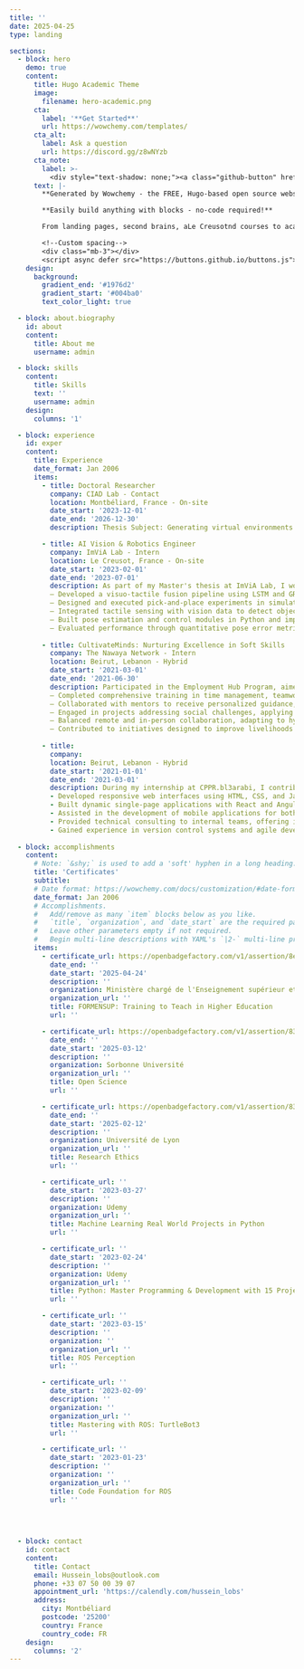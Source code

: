 ```yaml
---
title: ''
date: 2025-04-25
type: landing

sections:
  - block: hero
    demo: true
    content:
      title: Hugo Academic Theme
      image:
        filename: hero-academic.png
      cta:
        label: '**Get Started**'
        url: https://wowchemy.com/templates/
      cta_alt:
        label: Ask a question
        url: https://discord.gg/z8wNYzb
      cta_note:
        label: >-
          <div style="text-shadow: none;"><a class="github-button" href="https://github.com/wowchemy/wowchemy-hugo-themes" data-icon="octicon-star" data-size="large" data-show-count="true" aria-label="Star">Star Wowchemy Website Builder</a></div><div style="text-shadow: none;"><a class="github-button" href="https://github.com/wowchemy/starter-hugo-academic" data-icon="octicon-star" data-size="large" data-show-count="true" aria-label="Star">Star the Academic template</a></div>
      text: |-
        **Generated by Wowchemy - the FREE, Hugo-based open source website builder trusted by 500,000+ sites.**

        **Easily build anything with blocks - no-code required!**

        From landing pages, second brains, aLe Creusotnd courses to academic resumés, conferences, and tech blogs.

        <!--Custom spacing-->
        <div class="mb-3"></div>
        <script async defer src="https://buttons.github.io/buttons.js"></script>
    design:
      background:
        gradient_end: '#1976d2'
        gradient_start: '#004ba0'
        text_color_light: true

  - block: about.biography
    id: about
    content:
      title: About me
      username: admin

  - block: skills
    content:
      title: Skills
      text: ''
      username: admin
    design:
      columns: '1'

  - block: experience
    id: exper
    content:
      title: Experience
      date_format: Jan 2006
      items:
        - title: Doctoral Researcher
          company: CIAD Lab - Contact
          location: Montbéliard, France - On-site
          date_start: '2023-12-01'
          date_end: '2026-12-30'
          description: Thesis Subject: Generating virtual environments for the training of autonomous vehicles.

        - title: AI Vision & Robotics Engineer
          company: ImViA Lab - Intern
          location: Le Creusot, France - On-site
          date_start: '2023-02-01'
          date_end: '2023-07-01'
          description: As part of my Master's thesis at ImViA Lab, I worked on visuo-tactile perception for in and on-hand robotic manipulation, focusing on detecting object slippage using the Franka Emika 3 Panda robot: 
          – Developed a visuo-tactile fusion pipeline using LSTM and GRU-based RNN models to estimate object pose during dynamic manipulation, even under occlusion.
          – Designed and executed pick-and-place experiments in simulation using PyBullet and transitioned models to a real-world robotic platform.
          – Integrated tactile sensing with vision data to detect object slippage during actions like rotation, sliding, and flipping.
          – Built pose estimation and control modules in Python and implemented the complete system on ROS using the Franka Emika 3 Panda arm.
          – Evaluated performance through quantitative pose error metrics and object visibility-based visualization tools.
          
        - title: CultivateMinds: Nurturing Excellence in Soft Skills 
          company: The Nawaya Network - Intern
          location: Beirut, Lebanon - Hybrid
          date_start: '2021-03-01'
          date_end: '2021-06-30'
          description: Participated in the Employment Hub Program, aimed at supporting financially vulnerable Lebanese youth through skill-building and paid internships:
          – Completed comprehensive training in time management, teamwork, problem-solving, and communication, enhancing employability skills.
          – Collaborated with mentors to receive personalized guidance, fostering both personal and professional development.
          – Engaged in projects addressing social challenges, applying newly acquired skills in practical settings.
          – Balanced remote and in-person collaboration, adapting to hybrid work environments effectively.
          – Contributed to initiatives designed to improve livelihoods and promote sustainable futures for disadvantaged communities.
          
        - title: 
          company: 
          location: Beirut, Lebanon - Hybrid
          date_start: '2021-01-01'
          date_end: '2021-03-01'
          description: During my internship at CPPR.bl3arabi, I contributed to the development of web and mobile applications, enhancing my technical skills and project experience:​
          - Developed responsive web interfaces using HTML, CSS, and JavaScript, ensuring cross-browser compatibility and user-friendly design.
          - Built dynamic single-page applications with React and Angular, improving user engagement and performance.
          - Assisted in the development of mobile applications for both iOS and Android platforms, utilizing platform-specific technologies.
          - Provided technical consulting to internal teams, offering insights on best practices and innovative solutions for project challenges.
          - Gained experience in version control systems and agile development methodologies, contributing to efficient workflow and team coordination.
        
  - block: accomplishments
    content:
      # Note: `&shy;` is used to add a 'soft' hyphen in a long heading.
      title: 'Certificates'
      subtitle:
      # Date format: https://wowchemy.com/docs/customization/#date-format
      date_format: Jan 2006
      # Accomplishments.
      #   Add/remove as many `item` blocks below as you like.
      #   `title`, `organization`, and `date_start` are the required parameters.
      #   Leave other parameters empty if not required.
      #   Begin multi-line descriptions with YAML's `|2-` multi-line prefix.
      items:
        - certificate_url: https://openbadgefactory.com/v1/assertion/8e9ac953d025869883d4f673027c1e0e34a1a91a
          date_end: ''
          date_start: '2025-04-24'
          description: ''
          organization: Ministère chargé de l'Enseignement supérieur et de la Recherche
          organization_url: ''
          title: FORMENSUP: Training to Teach in Higher Education
          url: ''

        - certificate_url: https://openbadgefactory.com/v1/assertion/832c1294a05ae5feb2fc5d03f66b3bf2a17b548a
          date_end: ''
          date_start: '2025-03-12'
          description: ''
          organization: Sorbonne Université
          organization_url: ''
          title: Open Science
          url: ''

        - certificate_url: https://openbadgefactory.com/v1/assertion/832c1294a05ae5feb2fc5d03f66b3bf2a17b548a
          date_end: ''
          date_start: '2025-02-12'
          description: ''
          organization: Université de Lyon
          organization_url: ''
          title: Research Ethics
          url: ''

        - certificate_url: ''
          date_start: '2023-03-27'
          description: ''
          organization: Udemy
          organization_url: ''
          title: Machine Learning Real World Projects in Python
          url: ''

        - certificate_url: ''
          date_start: '2023-02-24'
          description: ''
          organization: Udemy
          organization_url: ''
          title: Python: Master Programming & Development with 15 Projects
          url: ''

        - certificate_url: ''
          date_start: '2023-03-15'
          description: ''
          organization: ''
          organization_url: ''
          title: ROS Perception
          url: ''

        - certificate_url: ''
          date_start: '2023-02-09'
          description: ''
          organization: ''
          organization_url: ''
          title: Mastering with ROS: TurtleBot3
          url: ''

        - certificate_url: ''
          date_start: '2023-01-23'
          description: ''
          organization: ''
          organization_url: ''
          title: Code Foundation for ROS
          url: ''
      
          
          

  - block: contact
    id: contact
    content:
      title: Contact
      email: Hussein_lobs@outlook.com
      phone: +33 07 50 00 39 07
      appointment_url: 'https://calendly.com/hussein_lobs'
      address:
        city: Montbéliard
        postcode: '25200'
        country: France
        country_code: FR
    design:
      columns: '2'
---
```

